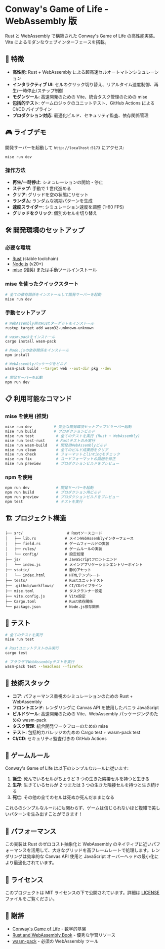 # Conway's Game of Life - WebAssembly 版

Rust と WebAssembly で構築された Conway's Game of Life の高性能実装。Vite によるモダンなウェブインターフェースを搭載。

## 🚀 特徴

- **高性能**: Rust + WebAssembly による超高速セルオートマトンシミュレーション
- **インタラクティブ UI**: セルのクリック切り替え、リアルタイム速度制御、再生/一時停止/ステップ制御
- **モダンツール**: 高速開発のための Vite、統合タスク管理のための mise
- **包括的テスト**: ゲームロジックのユニットテスト、GitHub Actions による CI/CD パイプライン
- **プロダクション対応**: 最適化ビルド、セキュリティ監査、依存関係管理

## 🎮 ライブデモ

開発サーバーを起動して `http://localhost:5173` にアクセス:

```bash
mise run dev
```

### 操作方法

- **再生/一時停止**: シミュレーションの開始・停止
- **ステップ**: 手動で 1 世代進める
- **クリア**: グリッドを空の状態にリセット
- **ランダム**: ランダムな初期パターンを生成
- **速度スライダー**: シミュレーション速度を調整 (1-60 FPS)
- **グリッドをクリック**: 個別のセルを切り替え

## 🛠️ 開発環境のセットアップ

### 必要な環境

- [Rust](https://rustup.rs/) (stable toolchain)
- [Node.js](https://nodejs.org/) (v20+)
- [mise](https://mise.jdx.dev/) (推奨) または手動ツールインストール

### mise を使ったクイックスタート

```bash
# 全ての依存関係をインストールして開発サーバーを起動
mise run dev
```

### 手動セットアップ

```bash
# WebAssembly用のRustターゲットをインストール
rustup target add wasm32-unknown-unknown

# wasm-packをインストール
cargo install wasm-pack

# Node.jsの依存関係をインストール
npm install

# WebAssemblyパッケージをビルド
wasm-pack build --target web --out-dir pkg --dev

# 開発サーバーを起動
npm run dev
```

## 📋 利用可能なコマンド

### mise を使用 (推奨)

```bash
mise run dev          # 完全な開発環境セットアップとサーバー起動
mise run build        # プロダクションビルド
mise run test          # 全てのテストを実行 (Rust + WebAssembly)
mise run test-rust     # Rustテストのみ実行
mise run wasm-build    # 開発用WebAssemblyビルド
mise run clean         # 全てのビルド成果物をクリア
mise run check         # フォーマットとlintingをチェック
mise run fix           # コードフォーマットの問題を修正
mise run preview       # プロダクションビルドをプレビュー
```

### npm を使用

```bash
npm run dev            # 開発サーバーを起動
npm run build          # プロダクション用ビルド
npm run preview        # プロダクションビルドをプレビュー
npm test               # テストを実行
```

## 🏗️ プロジェクト構造

```
├── src/                    # Rustソースコード
│   ├── lib.rs             # メインWebAssemblyインターフェース
│   ├── field.rs           # ゲームフィールドの実装
│   ├── rules/             # ゲームルールの実装
│   └── config/            # 設定処理
├── js/                    # JavaScriptフロントエンド
│   └── index.js           # メインアプリケーションエントリーポイント
├── static/                # 静的アセット
│   └── index.html         # HTMLテンプレート
├── tests/                 # Rustユニットテスト
├── .github/workflows/     # CI/CDパイプライン
├── mise.toml              # タスクランナー設定
├── vite.config.js         # Vite設定
├── Cargo.toml             # Rust依存関係
└── package.json           # Node.js依存関係
```

## 🧪 テスト

```bash
# 全てのテストを実行
mise run test

# Rustユニットテストのみ実行
cargo test

# ブラウザでWebAssemblyテストを実行
wasm-pack test --headless --firefox
```

## 🔧 技術スタック

- **コア**: パフォーマンス重視のシミュレーションのための Rust + WebAssembly
- **フロントエンド**: レンダリングに Canvas API を使用したバニラ JavaScript
- **ビルドツール**: 高速開発のための Vite、WebAssembly パッケージングのための wasm-pack
- **タスク管理**: 統合開発ワークフローのための mise
- **テスト**: 包括的カバレッジのための Cargo test + wasm-pack test
- **CI/CD**: セキュリティ監査付きの GitHub Actions

## 🎯 ゲームルール

Conway's Game of Life は以下のシンプルなルールに従います:

1. **誕生**: 死んでいるセルがちょうど 3 つの生きた隣接セルを持つと生きる
2. **生存**: 生きているセルが 2 つまたは 3 つの生きた隣接セルを持つと生き続ける
3. **死亡**: その他の全てのセルは死ぬか死んだままになる

これらのシンプルなルールにも関わらず、ゲームは信じられないほど複雑で美しいパターンを生み出すことができます！

## 🚀 パフォーマンス

この実装は Rust のゼロコスト抽象化と WebAssembly のネイティブに近いパフォーマンスを活用して、大きなグリッドを高フレームレートで処理します。レンダリングは効率的な Canvas API 使用と JavaScript オーバーヘッドの最小化により最適化されています。

## 📝 ライセンス

このプロジェクトは MIT ライセンスの下で公開されています。詳細は [LICENSE](LICENSE) ファイルをご覧ください。

## 🙏 謝辞

- [Conway's Game of Life](https://en.wikipedia.org/wiki/Conway%27s_Game_of_Life) - 数学的基盤
- [Rust and WebAssembly Book](https://rustwasm.github.io/docs/book/) - 優秀な学習リソース
- [wasm-pack](https://github.com/rustwasm/wasm-pack) - 必須の WebAssembly ツール
